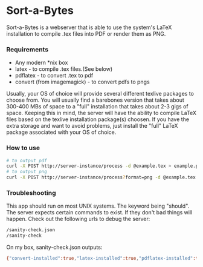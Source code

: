 # Sort-a-Bytes

Sort-a-Bytes is a webserver that is able to use the system's LaTeX installation to compile .tex files into PDF or render them as PNG.

### Requirements
* Any modern *nix box
* latex - to compile .tex files.(See below)
* pdflatex - to convert .tex to pdf
* convert (from imagemagick) - to convert pdfs to pngs


Usually, your OS of choice will provide several different texlive packages to choose from. You will usually find a barebones version that takes about 300-400 MBs of space to a "full" installation that takes about 2-3 gigs of space. Keeping this in mind, the server will have the ability to compile LaTeX files based on the texlive installation package(s) choosen. If you have the extra storage and want to avoid problems, just install the "full" LaTeX package associated with your OS of choice.

### How to use
```sh
# to output pdf
curl -X POST http://server-instance/process -d @example.tex > example.pdf
# to output png
curl -X POST http://server-instance/process?format=png -d @example.tex > example.png
```

### Troubleshooting
This app should run on most UNIX systems. The keyword being "should". The server expects certain commands to exist. If they don't bad things will happen. Check out the following urls to debug the server:
```sh
/sanity-check.json
/sanity-check
```

On my box, sanity-check.json outputs:
```sh
{"convert-installed":true,"latex-installed":true,"pdflatex-installed":true}
```
